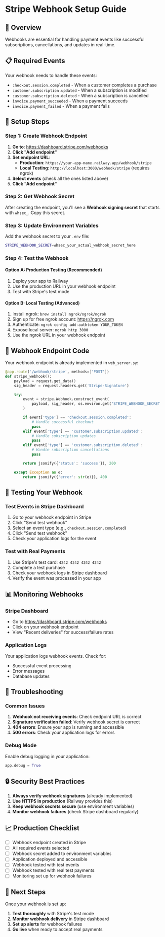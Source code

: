 # Stripe Webhook Setup Guide

## 🎯 Overview

Webhooks are essential for handling payment events like successful subscriptions, cancellations, and updates in real-time.

## 📋 Required Events

Your webhook needs to handle these events:

- `checkout.session.completed` - When a customer completes a purchase
- `customer.subscription.updated` - When a subscription is modified
- `customer.subscription.deleted` - When a subscription is cancelled
- `invoice.payment_succeeded` - When a payment succeeds
- `invoice.payment_failed` - When a payment fails

## 🚀 Setup Steps

### **Step 1: Create Webhook Endpoint**

1. **Go to**: https://dashboard.stripe.com/webhooks
2. **Click "Add endpoint"**
3. **Set endpoint URL**:
   - **Production**: `https://your-app-name.railway.app/webhook/stripe`
   - **Local Testing**: `http://localhost:3000/webhook/stripe` (requires ngrok)
4. **Select events** (check all the ones listed above)
5. **Click "Add endpoint"**

### **Step 2: Get Webhook Secret**

After creating the endpoint, you'll see a **Webhook signing secret** that starts with `whsec_`. Copy this secret.

### **Step 3: Update Environment Variables**

Add the webhook secret to your `.env` file:

```bash
STRIPE_WEBHOOK_SECRET=whsec_your_actual_webhook_secret_here
```

### **Step 4: Test the Webhook**

#### **Option A: Production Testing (Recommended)**

1. Deploy your app to Railway
2. Use the production URL in your webhook endpoint
3. Test with Stripe's test mode

#### **Option B: Local Testing (Advanced)**

1. Install ngrok: `brew install ngrok/ngrok/ngrok`
2. Sign up for free ngrok account: https://ngrok.com
3. Authenticate: `ngrok config add-authtoken YOUR_TOKEN`
4. Expose local server: `ngrok http 3000`
5. Use the ngrok URL in your webhook endpoint

## 🔧 Webhook Endpoint Code

Your webhook endpoint is already implemented in `web_server.py`:

```python
@app.route('/webhook/stripe', methods=['POST'])
def stripe_webhook():
    payload = request.get_data()
    sig_header = request.headers.get('Stripe-Signature')

    try:
        event = stripe.Webhook.construct_event(
            payload, sig_header, os.environ.get('STRIPE_WEBHOOK_SECRET')
        )

        if event['type'] == 'checkout.session.completed':
            # Handle successful checkout
            pass
        elif event['type'] == 'customer.subscription.updated':
            # Handle subscription updates
            pass
        elif event['type'] == 'customer.subscription.deleted':
            # Handle subscription cancellations
            pass

        return jsonify({'status': 'success'}), 200

    except Exception as e:
        return jsonify({'error': str(e)}), 400
```

## 🧪 Testing Your Webhook

### **Test Events in Stripe Dashboard**

1. Go to your webhook endpoint in Stripe
2. Click "Send test webhook"
3. Select an event type (e.g., `checkout.session.completed`)
4. Click "Send test webhook"
5. Check your application logs for the event

### **Test with Real Payments**

1. Use Stripe's test card: `4242 4242 4242 4242`
2. Complete a test purchase
3. Check your webhook logs in Stripe dashboard
4. Verify the event was processed in your app

## 📊 Monitoring Webhooks

### **Stripe Dashboard**

- Go to https://dashboard.stripe.com/webhooks
- Click on your webhook endpoint
- View "Recent deliveries" for success/failure rates

### **Application Logs**

Your application logs webhook events. Check for:

- Successful event processing
- Error messages
- Database updates

## 🚨 Troubleshooting

### **Common Issues**

1. **Webhook not receiving events**: Check endpoint URL is correct
2. **Signature verification failed**: Verify webhook secret is correct
3. **404 errors**: Ensure your app is running and accessible
4. **500 errors**: Check your application logs for errors

### **Debug Mode**

Enable debug logging in your application:

```python
app.debug = True
```

## 🔒 Security Best Practices

1. **Always verify webhook signatures** (already implemented)
2. **Use HTTPS in production** (Railway provides this)
3. **Keep webhook secrets secure** (use environment variables)
4. **Monitor webhook failures** (check Stripe dashboard regularly)

## 📈 Production Checklist

- [ ] Webhook endpoint created in Stripe
- [ ] All required events selected
- [ ] Webhook secret added to environment variables
- [ ] Application deployed and accessible
- [ ] Webhook tested with test events
- [ ] Webhook tested with real test payments
- [ ] Monitoring set up for webhook failures

## 🎉 Next Steps

Once your webhook is set up:

1. **Test thoroughly** with Stripe's test mode
2. **Monitor webhook delivery** in Stripe dashboard
3. **Set up alerts** for webhook failures
4. **Go live** when ready to accept real payments
